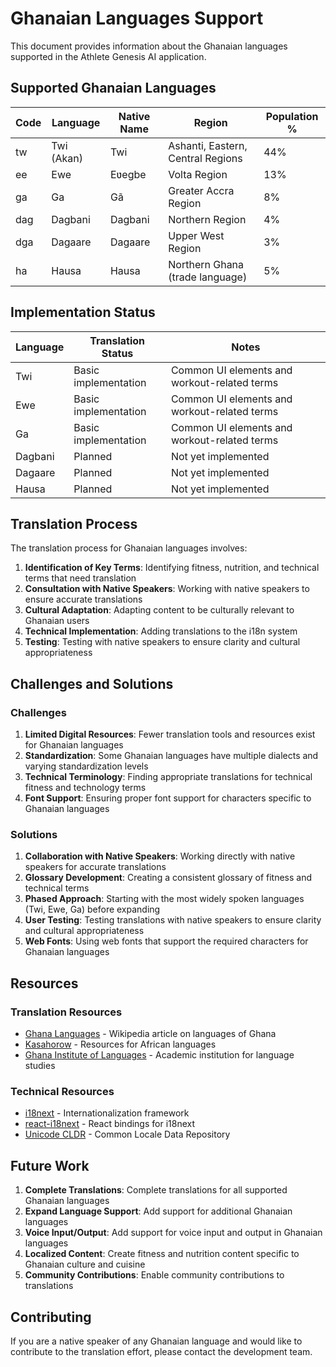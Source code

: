 # Ghanaian Languages Support

This document provides information about the Ghanaian languages supported in the Athlete Genesis AI application.

## Supported Ghanaian Languages

| Code | Language | Native Name | Region | Population % |
|------|----------|-------------|--------|--------------|
| tw   | Twi (Akan) | Twi      | Ashanti, Eastern, Central Regions | 44% |
| ee   | Ewe      | Eʋegbe     | Volta Region | 13% |
| ga   | Ga       | Gã         | Greater Accra Region | 8% |
| dag  | Dagbani  | Dagbani    | Northern Region | 4% |
| dga  | Dagaare  | Dagaare    | Upper West Region | 3% |
| ha   | Hausa    | Hausa      | Northern Ghana (trade language) | 5% |

## Implementation Status

| Language | Translation Status | Notes |
|----------|-------------------|-------|
| Twi      | Basic implementation | Common UI elements and workout-related terms |
| Ewe      | Basic implementation | Common UI elements and workout-related terms |
| Ga       | Basic implementation | Common UI elements and workout-related terms |
| Dagbani  | Planned | Not yet implemented |
| Dagaare  | Planned | Not yet implemented |
| Hausa    | Planned | Not yet implemented |

## Translation Process

The translation process for Ghanaian languages involves:

1. **Identification of Key Terms**: Identifying fitness, nutrition, and technical terms that need translation
2. **Consultation with Native Speakers**: Working with native speakers to ensure accurate translations
3. **Cultural Adaptation**: Adapting content to be culturally relevant to Ghanaian users
4. **Technical Implementation**: Adding translations to the i18n system
5. **Testing**: Testing with native speakers to ensure clarity and cultural appropriateness

## Challenges and Solutions

### Challenges

1. **Limited Digital Resources**: Fewer translation tools and resources exist for Ghanaian languages
2. **Standardization**: Some Ghanaian languages have multiple dialects and varying standardization levels
3. **Technical Terminology**: Finding appropriate translations for technical fitness and technology terms
4. **Font Support**: Ensuring proper font support for characters specific to Ghanaian languages

### Solutions

1. **Collaboration with Native Speakers**: Working directly with native speakers for accurate translations
2. **Glossary Development**: Creating a consistent glossary of fitness and technical terms
3. **Phased Approach**: Starting with the most widely spoken languages (Twi, Ewe, Ga) before expanding
4. **User Testing**: Testing translations with native speakers to ensure clarity and cultural appropriateness
5. **Web Fonts**: Using web fonts that support the required characters for Ghanaian languages

## Resources

### Translation Resources

- [Ghana Languages](https://en.wikipedia.org/wiki/Languages_of_Ghana) - Wikipedia article on languages of Ghana
- [Kasahorow](https://kasahorow.org/) - Resources for African languages
- [Ghana Institute of Languages](https://gil.edu.gh/) - Academic institution for language studies

### Technical Resources

- [i18next](https://www.i18next.com/) - Internationalization framework
- [react-i18next](https://react.i18next.com/) - React bindings for i18next
- [Unicode CLDR](http://cldr.unicode.org/) - Common Locale Data Repository

## Future Work

1. **Complete Translations**: Complete translations for all supported Ghanaian languages
2. **Expand Language Support**: Add support for additional Ghanaian languages
3. **Voice Input/Output**: Add support for voice input and output in Ghanaian languages
4. **Localized Content**: Create fitness and nutrition content specific to Ghanaian culture and cuisine
5. **Community Contributions**: Enable community contributions to translations

## Contributing

If you are a native speaker of any Ghanaian language and would like to contribute to the translation effort, please contact the development team.
